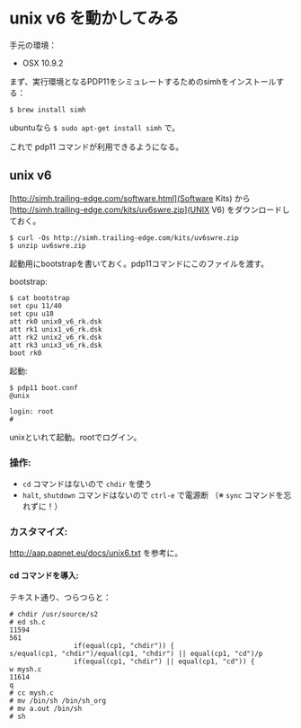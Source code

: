 # unix v6 を動かしてみる

手元の環境：

* OSX 10.9.2

まず、実行環境となるPDP11をシミュレートするためのsimhをインストールする：

    $ brew install simh
    
ubuntuなら `$ sudo apt-get install simh` で。

これで pdp11 コマンドが利用できるようになる。

## unix v6

[http://simh.trailing-edge.com/software.html](Software Kits) から [http://simh.trailing-edge.com/kits/uv6swre.zip](UNIX V6) をダウンロードしておく。

```
$ curl -Os http://simh.trailing-edge.com/kits/uv6swre.zip
$ unzip uv6swre.zip
```

起動用にbootstrapを書いておく。pdp11コマンドにこのファイルを渡す。

bootstrap:

```
$ cat bootstrap
set cpu 11/40
set cpu u18
att rk0 unix0_v6_rk.dsk
att rk1 unix1_v6_rk.dsk
att rk2 unix2_v6_rk.dsk
att rk3 unix3_v6_rk.dsk
boot rk0
```

起動:

```
$ pdp11 boot.conf
@unix

login: root
# 
```

unixといれて起動。rootでログイン。

### 操作:

* `cd` コマンドはないので `chdir` を使う
* `halt`, `shutdown` コマンドはないので `ctrl-e` で電源断 （※ `sync` コマンドを忘れずに！）

### カスタマイズ:

http://aap.papnet.eu/docs/unix6.txt を参考に。

#### cd コマンドを導入:

テキスト通り、つらつらと：

```
# chdir /usr/source/s2
# ed sh.c
11594
561
                if(equal(cp1, "chdir")) {
s/equal(cp1, "chdir")/equal(cp1, "chdir") || equal(cp1, "cd")/p
                if(equal(cp1, "chdir") || equal(cp1, "cd")) {
w mysh.c
11614
q
# cc mysh.c
# mv /bin/sh /bin/sh_org
# mv a.out /bin/sh
# sh
```

